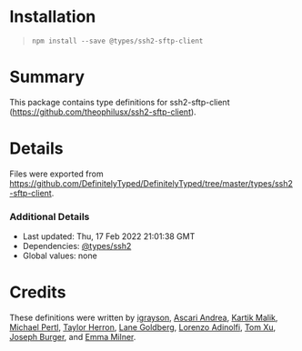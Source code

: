 # Installation
> `npm install --save @types/ssh2-sftp-client`

# Summary
This package contains type definitions for ssh2-sftp-client (https://github.com/theophilusx/ssh2-sftp-client).

# Details
Files were exported from https://github.com/DefinitelyTyped/DefinitelyTyped/tree/master/types/ssh2-sftp-client.

### Additional Details
 * Last updated: Thu, 17 Feb 2022 21:01:38 GMT
 * Dependencies: [@types/ssh2](https://npmjs.com/package/@types/ssh2)
 * Global values: none

# Credits
These definitions were written by [igrayson](https://github.com/igrayson), [Ascari Andrea](https://github.com/ascariandrea), [Kartik Malik](https://github.com/kartik2406), [Michael Pertl](https://github.com/viamuli), [Taylor Herron](https://github.com/gbhmt), [Lane Goldberg](https://github.com/builtbylane), [Lorenzo Adinolfi](https://github.com/loru88), [Tom Xu](https://github.com/hengkx), [Joseph Burger](https://github.com/candyapplecorn), and [Emma Milner](https://github.com/tsop14).
